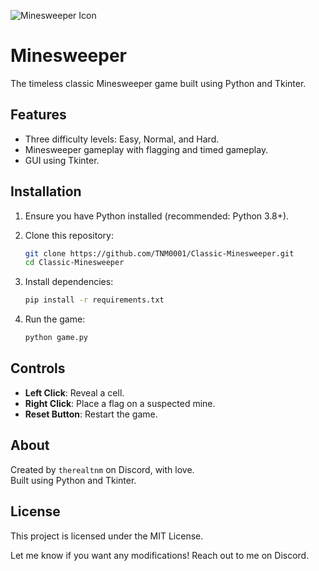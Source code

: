 ![Minesweeper Icon](minesweeper.ico)

# Minesweeper

The timeless classic Minesweeper game built using Python and Tkinter.

## Features

- Three difficulty levels: Easy, Normal, and Hard.
- Minesweeper gameplay with flagging and timed gameplay.
- GUI using Tkinter.

## Installation

1. Ensure you have Python installed (recommended: Python 3.8+).
2. Clone this repository:

   ```sh
   git clone https://github.com/TNM0001/Classic-Minesweeper.git
   cd Classic-Minesweeper
   ```

3. Install dependencies:

   ```sh
   pip install -r requirements.txt
   ```

4. Run the game:

   ```sh
   python game.py
   ```

## Controls

- **Left Click**: Reveal a cell.
- **Right Click**: Place a flag on a suspected mine.
- **Reset Button**: Restart the game.

## About

Created by `therealtnm` on Discord, with love.  
Built using Python and Tkinter.

## License

This project is licensed under the MIT License.


Let me know if you want any modifications! Reach out to me on Discord.
